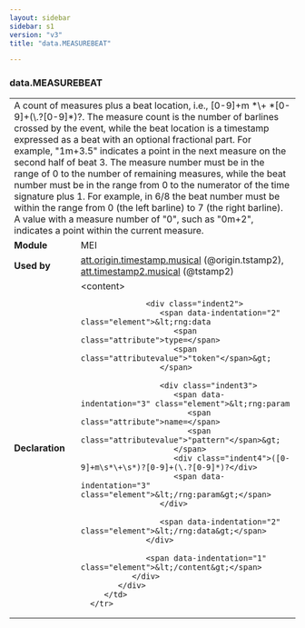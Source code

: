 ```yaml
---
layout: sidebar
sidebar: s1
version: "v3"
title: "data.MEASUREBEAT"

---
```


<div class="macroSpec">
   <h3 id="data.MEASUREBEAT">data.MEASUREBEAT</h3>
   <table class="wovenodd">
      <tr>
         <td colspan="2" class="wovenodd-col2">A count of measures plus a beat location, i.e., [0-9]+m *\+ *[0-9]+(\.?[0-9]*)?. The
            measure count is the number of barlines crossed by the event, while the beat location
            is a
            timestamp expressed as a beat with an optional fractional part. For example, "1m+3.5"
            indicates a point in the next measure on the second half of beat 3. The measure number
            must
            be in the range of 0 to the number of remaining measures, while the beat number must
            be in
            the range from 0 to the numerator of the time signature plus 1. For example, in 6/8
            the beat
            number must be within the range from 0 (the left barline) to 7 (the right barline).
            A value
            with a measure number of "0", such as "0m+2", indicates a point within the current
            measure.
         </td>
      </tr>
      <tr>
         <td class="wovenodd-col1">
            <strong>Module</strong>
         </td>
         <td class="wovenodd-col2">MEI</td>
      </tr>
      <tr>
         <td class="wovenodd-col1">
            <strong>Used by</strong>
         </td>
         <td class="wovenodd-col2">
            <div class="parent">
               <a class="link_odd_classSpec" href="{{ site.baseurl }}/{{ page.version }}/attribute-classes/att.origin.timestamp.musical.html">att.origin.timestamp.musical</a> (@origin.tstamp2), 
               <a class="link_odd_classSpec" href="{{ site.baseurl }}/{{ page.version }}/attribute-classes/att.timestamp2.musical.html">att.timestamp2.musical</a> (@tstamp2)
            </div>
         </td>
      </tr>
      <tr>
         <td class="wovenodd-col1">
            <strong>Declaration</strong>
         </td>
         <td class="wovenodd-col2">
            <div xml:space="preserve" class="pre">
               <div class="indent1">
                  <span data-indentation="1" class="element">&lt;content&gt;</span>
                  
                  <div class="indent2">
                     <span data-indentation="2" class="element">&lt;rng:data 
                        <span class="attribute">type=</span>
                        <span class="attributevalue">"token"</span>&gt;
                     </span>
                     
                     <div class="indent3">
                        <span data-indentation="3" class="element">&lt;rng:param 
                           <span class="attribute">name=</span>
                           <span class="attributevalue">"pattern"</span>&gt;
                        </span>
                        <div class="indent4">([0-9]+m\s*\+\s*)?[0-9]+(\.?[0-9]*)?</div>
                        <span data-indentation="3" class="element">&lt;/rng:param&gt;</span>
                     </div>
                     
                     <span data-indentation="2" class="element">&lt;/rng:data&gt;</span>
                  </div>
                  
                  <span data-indentation="1" class="element">&lt;/content&gt;</span>
               </div>
            </div>
         </td>
      </tr>
   </table>
</div>